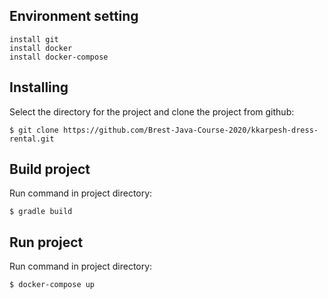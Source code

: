 ## Environment setting
```
install git
install docker
install docker-compose
```

## Installing
Select the directory for the project and clone the project from github:
```
$ git clone https://github.com/Brest-Java-Course-2020/kkarpesh-dress-rental.git
```

## Build project
Run command in project directory:
```
$ gradle build
```

## Run project
Run command in project directory:
```
$ docker-compose up
```
